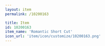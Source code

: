 ```yaml
---
layout: item
permalink: /10200163

title: Item
id: 10200163
item_name: 'Romantic Short Cut'
icon_url: 'item/icon/customize/10200163.png'
---
```

